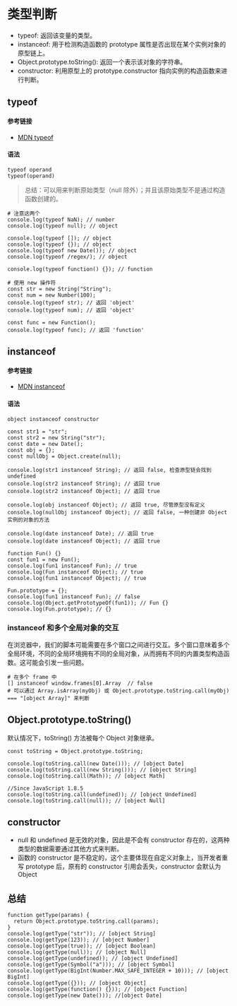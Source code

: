 # 类型判断

- typeof: 返回该变量的类型。
- instanceof: 用于检测构造函数的 prototype 属性是否出现在某个实例对象的原型链上。
- Object.prototype.toString(): 返回一个表示该对象的字符串。
- constructor: 利用原型上的 prototype.constructor 指向实例的构造函数来进行判断。

## typeof

#### 参考链接

- [MDN typeof](https://developer.mozilla.org/zh-CN/docs/Web/JavaScript/Reference/Operators/typeof)

#### 语法

```
typeof operand
typeof(operand)
```

> 总结：可以用来判断原始类型（null 除外）；并且该原始类型不是通过构造函数创建的。

```
# 注意这两个
console.log(typeof NaN); // number
console.log(typeof null); // object

console.log(typeof []); // object
console.log(typeof {}); // object
console.log(typeof new Date()); // object
console.log(typeof /regex/); // object

console.log(typeof function() {}); // function

# 使用 new 操作符
const str = new String("String");
const num = new Number(100);
console.log(typeof str); // 返回 'object'
console.log(typeof num); // 返回 'object'

const func = new Function();
console.log(typeof func); // 返回 'function'
```

## instanceof

#### 参考链接

- [MDN instanceof](https://developer.mozilla.org/zh-CN/docs/Web/JavaScript/Reference/Operators/instanceof)

#### 语法

```
object instanceof constructor
```

```
const str1 = "str";
const str2 = new String("str");
const date = new Date();
const obj = {};
const nullObj = Object.create(null);

console.log(str1 instanceof String); // 返回 false, 检查原型链会找到 undefined
console.log(str2 instanceof String); // 返回 true
console.log(str2 instanceof Object); // 返回 true

console.log(obj instanceof Object); // 返回 true, 尽管原型没有定义
console.log(nullObj instanceof Object); // 返回 false, 一种创建非 Object 实例的对象的方法

console.log(date instanceof Date); // 返回 true
console.log(date instanceof Object); // 返回 true

function Fun() {}
const fun1 = new Fun();
console.log(fun1 instanceof Fun); // true
console.log(Fun instanceof Object); // true
console.log(fun1 instanceof Object); // true

Fun.prototype = {};
console.log(fun1 instanceof Fun); // false
console.log(Object.getPrototypeOf(fun1)); // Fun {}
console.log(Fun.prototype); // {}

```

### instanceof 和多个全局对象的交互

在浏览器中，我们的脚本可能需要在多个窗口之间进行交互。多个窗口意味着多个全局环境，不同的全局环境拥有不同的全局对象，从而拥有不同的内置类型构造函数。这可能会引发一些问题。

```
# 在多个 frame 中
[] instanceof window.frames[0].Array  // false
# 可以通过 Array.isArray(myObj) 或 Object.prototype.toString.call(myObj) === "[object Array]" 来判断
```

## Object.prototype.toString()

默认情况下，toString() 方法被每个 Object 对象继承。

```
const toString = Object.prototype.toString;

console.log(toString.call(new Date())); // [object Date]
console.log(toString.call(new String())); // [object String]
console.log(toString.call(Math)); // [object Math]

//Since JavaScript 1.8.5
console.log(toString.call(undefined)); // [object Undefined]
console.log(toString.call(null)); // [object Null]
```

## constructor

- null 和 undefined 是无效的对象，因此是不会有 constructor 存在的，这两种类型的数据需要通过其他方式来判断。
- 函数的 constructor 是不稳定的，这个主要体现在自定义对象上，当开发者重写 prototype 后，原有的 constructor 引用会丢失，constructor 会默认为 Object

## 总结

```
function getType(params) {
  return Object.prototype.toString.call(params);
}
console.log(getType("str")); // [object String]
console.log(getType(123)); // [object Number]
console.log(getType(true)); // [object Boolean]
console.log(getType(null)); // [object Null]
console.log(getType(undefined)); // [object Undefined]
console.log(getType(Symbol("a"))); // [object Symbol]
console.log(getType(BigInt(Number.MAX_SAFE_INTEGER + 10))); // [object BigInt]
console.log(getType({})); // [object Object]
console.log(getType(function() {})); // [object Function]
console.log(getType(new Date())); //[object Date]
```
